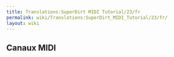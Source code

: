 ```yaml
---
title: Translations:SuperDirt MIDI Tutorial/23/fr
permalink: wiki/Translations:SuperDirt_MIDI_Tutorial/23/fr/
layout: wiki
---
```


## Canaux MIDI
